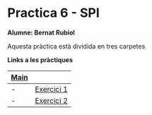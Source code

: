 # Practica 6 - SPI
 **Alumne: Bernat Rubiol**

 Aquesta pràctica està dividida en tres carpetes

**Links a les pràctiques**

|[Main](https://github.com/rubiolbernat/Practica_6_SPI)|   |
|---|---|
|- |[Exercici 1](/Exercici_1)  | 
|- |[Exercici 2](/Exercici_2)  | 